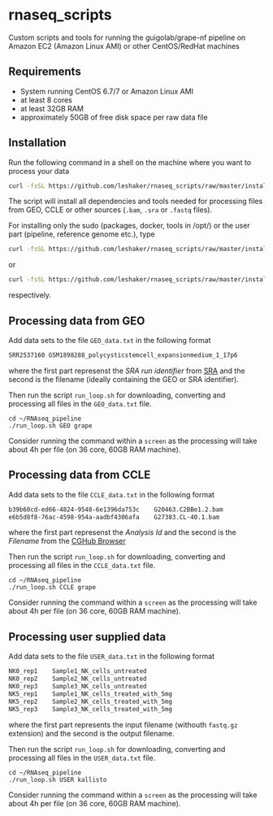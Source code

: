 # rnaseq_scripts
Custom scripts and tools for running the guigolab/grape-nf pipeline on Amazon EC2 (Amazon Linux AMI) or other CentOS/RedHat machines

## Requirements
- System running CentOS 6.7/7 or Amazon Linux AMI
- at least 8 cores
- at least 32GB RAM
- approximately 50GB of free disk space per raw data file

## Installation
Run the following command in a shell on the machine where you want to process your data
```bash
curl -fsSL https://github.com/leshaker/rnaseq_scripts/raw/master/install_rnaseq_pipeline.sh | bash
```
The script will install all dependencies and tools needed for processing files from GEO, CCLE or other sources (`.bam`, `.sra` or `.fastq` files).

For installing only the sudo (packages, docker, tools in /opt/) or the user part (pipeline, reference genome etc.), type
```bash
curl -fsSL https://github.com/leshaker/rnaseq_scripts/raw/master/install_rnaseq_pipeline_sudo.sh | bash
```
or 
```bash
curl -fsSL https://github.com/leshaker/rnaseq_scripts/raw/master/install_rnaseq_pipeline_user.sh | bash
```
respectively.


## Processing data from GEO
Add data sets to the file `GEO_data.txt` in the following format
```txt
SRR2537160 GSM1898288_polycysticstemcell_expansionmedium_1_17p6
```
where the first part represenst the *SRA run identifier* from [SRA](http://www.ncbi.nlm.nih.gov/sra) and the second is the filename (ideally containing the GEO or SRA identifier).

Then run the script `run_loop.sh` for downloading, converting and processing all files in the `GEO_data.txt` file.
```
cd ~/RNAseq_pipeline
./run_loop.sh GEO grape
```
Consider running the command within a `screen` as the processing will take about 4h per file (on 36 core, 60GB RAM machine).

## Processing data from CCLE
Add data sets to the file `CCLE_data.txt` in the following format
```txt
b39b60cd-ed66-4824-9548-6e1396da753c	G20463.C2BBe1.2.bam
e6b5d8f8-76ac-4598-954a-aadbf4306afa	G27383.CL-40.1.bam
```
where the first part represenst the *Analysis Id* and the second is the *Filename* from the [CGHub Browser](https://browser.cghub.ucsc.edu/search/?platform=%28ILLUMINA%29&state=%28live%29&library_strategy=%28RNA-Seq%29&study=%28*Other_Sequencing_Multiisolate%29) 

Then run the script `run_loop.sh` for downloading, converting and processing all files in the `CCLE_data.txt` file.
```
cd ~/RNAseq_pipeline
./run_loop.sh CCLE grape
```
Consider running the command within a `screen` as the processing will take about 4h per file (on 36 core, 60GB RAM machine).

## Processing user supplied data
Add data sets to the file `USER_data.txt` in the following format
```txt
NK0_rep1	Sample1_NK_cells_untreated
NK0_rep2	Sample2_NK_cells_untreated
NK0_rep3	Sample3_NK_cells_untreated
NK5_rep1	Sample1_NK_cells_treated_with_5mg
NK5_rep2	Sample2_NK_cells_treated_with_5mg
NK5_rep3	Sample3_NK_cells_treated_with_5mg
```
where the first part represents the input filename (withouth `fastq.gz` extension) and the second is the output filename.

Then run the script `run_loop.sh` for downloading, converting and processing all files in the `USER_data.txt` file.
```
cd ~/RNAseq_pipeline
./run_loop.sh USER kallisto
```
Consider running the command within a `screen` as the processing will take about 4h per file (on 36 core, 60GB RAM machine).
